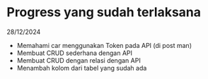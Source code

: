 # Progress  yang sudah terlaksana
28/12/2024
- Memahami car menggunakan Token pada API (di post man)
- Membuat CRUD sederhana dengan API
- Membuat CRUD dengan relasi dengan API
- Menambah kolom dari tabel yang sudah ada